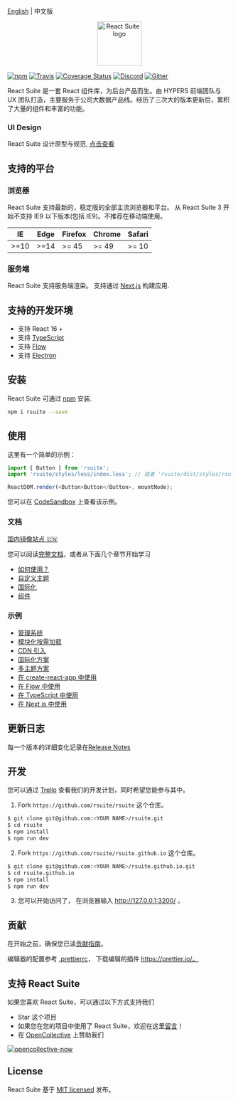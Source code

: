 [English][readm-en] | 中文版


<p align="center">
  <a href="https://rsuitejs.com" target="_blank" rel="noopener noreferrer">
   <img height="100" src="https://user-images.githubusercontent.com/15609339/39298633-53826e50-4979-11e8-99fa-fac162d0830e.png" alt="React Suite logo">
  </a>
</p>


[![npm][npm-svg]][npm-home] [![Travis][travis-svg]][travis-home] [![Coverage Status][coverage-svg]][travis-home] [![Discord][discord-svg]][discord-invite] [![Gitter][gitter-svg]][gitter]

React Suite 是一套 React 组件库，为后台产品而生。由 HYPERS 前端团队与 UX 团队打造，主要服务于公司大数据产品线。经历了三次大的版本更新后，累积了大量的组件和丰富的功能。


### UI Design

React Suite 设计原型与规范, [点击查看][rsuite-design]



## 支持的平台


### 浏览器

React Suite 支持最新的，稳定版的全部主流浏览器和平台。 从 React Suite 3 开始不支持 IE9 以下版本(包括 IE9)。不推荐在移动端使用。

| IE   | Edge | Firefox | Chrome | Safari |
| ---- | ---- | ------- | ------ | ------ |
| >=10 | >=14 | >= 45   | >= 49  | >= 10  |


### 服务端

React Suite 支持服务端渲染。 支持通过 [Next.js](https://github.com/zeit/next.js) 构建应用.

## 支持的开发环境

- 支持 React 16 +
- 支持 [TypeScript](http://www.typescriptlang.org/)
- 支持 [Flow](https://flow.org/)
- 支持 [Electron](https://electronjs.org/)


## 安装

React Suite 可通过 [npm][npm-home] 安装.

```bash
npm i rsuite --save
```


## 使用

这里有一个简单的示例：

```js
import { Button } from 'rsuite';
import 'rsuite/styles/less/index.less'; // 或者 'rsuite/dist/styles/rsuite.min.css'

ReactDOM.render(<Button>Button</Button>, mountNode);
```

您可以在 [CodeSandbox][live-preview-on-codesandbox] 上查看该示例。

### 文档

[国内镜像站点 🇨🇳 ][rsuite-gitee]

您可以阅读[完整文档][rsuite-doc-guide]，或者从下面几个章节开始学习

* [如何使用？][rsuite-doc-guide]
* [自定义主题][rsuite-doc-guide-themes]
* [国际化][rsuite-doc-guide-intl]
* [组件][rsuite-components-overview]


### 示例

- [管理系统][demo-admin]
- [模块化按需加载][demo-modular-import]
- [CDN 引入][demo-cdn]
- [国际化方案][demo-intl-app]
- [多主题方案][demo-multiple-themes]
- [在 create-react-app 中使用][demo-create-react-app]
- [在 Flow 中使用][demo-flow-app]
- [在 TypeScript 中使用][demo-typescript-app]
- [在 Next.js 中使用][demo-ssr-app]


## 更新日志

每一个版本的详细变化记录在[Release Notes][release-notes]


## 开发

您可以通过 [Trello](https://trello.com/b/nsaUoK7S/rsuite) 查看我们的开发计划，同时希望您能参与其中。


1. Fork `https://github.com/rsuite/rsuite` 这个仓库。

```bash
$ git clone git@github.com:<YOUR NAME>/rsuite.git
$ cd rsuite
$ npm install
$ npm run dev
```

2. Fork `https://github.com/rsuite/rsuite.github.io` 这个仓库。

```bash
$ git clone git@github.com:<YOUR NAME>/rsuite.github.io.git
$ cd rsuite.github.io
$ npm install
$ npm run dev
```

3. 您可以开始访问了， 在浏览器输入 http://127.0.0.1:3200/ 。


## 贡献

在开始之前，确保您已读[贡献指南][contributing]。

编辑器的配置参考 [.prettierrc][prettierrc]， 下载编辑的插件 https://prettier.io/。


## 支持 React Suite

如果您喜欢 React Suite，可以通过以下方式支持我们

- Star 这个项目
- 如果您在您的项目中使用了 React Suite，欢迎在这里[留言][issues-11]！
- 在 [OpenCollective](https://opencollective.com/rsuite#) 上赞助我们

[![opencollective-now][opencollective-svg]][opencollective-home]


## License

React Suite 基于 [MIT licensed][LICENSE] 发布。

[readm-en]:https://github.com/rsuite/rsuite/blob/master/README.md
[npm-svg]:https://badge.fury.io/js/rsuite.svg
[npm-home]:https://www.npmjs.com/package/rsuite
[travis-svg]:https://travis-ci.org/rsuite/rsuite.svg?branch=master
[travis-home]:https://travis-ci.org/rsuite/rsuite
[coverage-svg]:https://coveralls.io/repos/github/rsuite/rsuite/badge.svg?branch=master
[travis-home]:https://coveralls.io/github/rsuite/rsuite?branch=master
[discord-svg]:https://img.shields.io/badge/Discord-Join%20chat%20%E2%86%92-738bd7.svg
[discord-invite]:https://discord.gg/R8mnjwh
[rsuite-design]:https://rsuitejs.com/design/index.html
[live-preview-on-codesandbox]:https://codesandbox.io/s/mo7jxvr9x9?from-embed
[rsuite-doc-guide]:https://rsuitejs.com/guide/introduction
[rsuite-doc-guide-themes]:https://rsuitejs.com/guide/themes
[rsuite-doc-guide-intl]:https://rsuitejs.com/guide/intl
[rsuite-components-overview]:https://rsuitejs.com/components/overview
[release-notes]:https://github.com/rsuite/rsuite/releases
[contributing]:https://github.com/rsuite/rsuite/blob/master/CONTRIBUTING.zh-CN.md
[prettierrc]:https://github.com/rsuite/rsuite/wiki/.prettierrc
[issues-11]:https://github.com/rsuite/rsuite/issues/11
[opencollective-svg]:https://opencollective.com/rsuite/tiers/backer.svg?avatarHeight=36
[opencollective-home]:https://opencollective.com/rsuite
[LICENSE]:https://github.com/rsuite/rsuite/blob/master/LICENSE
[rsuite-gitee]:http://rsuite.gitee.io/
[gitter]:https://gitter.im/rsuite/rsuite?utm_source=badge&utm_medium=badge&utm_campaign=pr-badge
[gitter-svg]:https://badges.gitter.im/rsuite/rsuite.svg
[demo-admin]:https://github.com/rsuite/rsuite-management-system
[demo-modular-import]:https://github.com/rsuite/examples/tree/master/modular-import
[demo-cdn]:https://github.com/rsuite/examples/tree/master/cdn
[demo-create-react-app]:https://github.com/rsuite/examples/tree/master/create-react-app
[demo-intl-app]:https://github.com/rsuite/examples/tree/master/intl-app
[demo-multiple-themes]:https://github.com/rsuite/examples/tree/master/multiple-themes
[demo-flow-app]:https://github.com/rsuite/examples/tree/master/flow-app
[demo-typescript-app]:https://github.com/rsuite/examples/tree/master/typescript-app
[demo-ssr-app]:https://github.com/rsuite/rsuite-management-system-ssr
